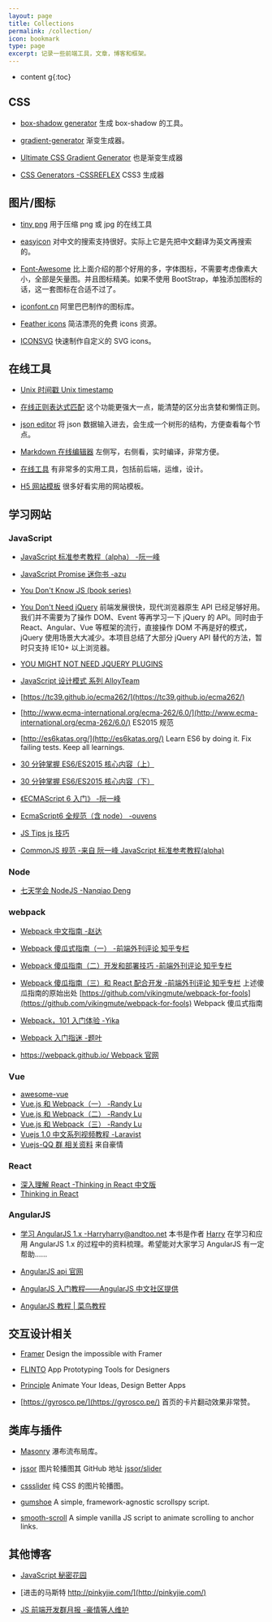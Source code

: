 ```yaml
---
layout: page
title: Collections
permalink: /collection/
icon: bookmark
type: page
excerpt: 记录一些前端工具，文章，博客和框架。
---
```


- content
g{:toc}

## CSS

- [box-shadow generator](http://www.cssmatic.com/box-shadow)
  生成 box-shadow 的工具。

- [gradient-generator](http://www.cssmatic.com/gradient-generator)
  渐变生成器。

- [Ultimate CSS Gradient Generator](http://www.colorzilla.com/gradient-editor/)
  也是渐变生成器

- [CSS Generators -CSSREFLEX](http://www.cssreflex.com/css-generators/)
  CSS3 生成器

## 图片/图标

- [tiny png](https://tinypng.com/)
  用于压缩 png 或 jpg 的在线工具

* [easyicon](http://www.easyicon.net/)
  对中文的搜索支持很好。实际上它是先把中文翻译为英文再搜索的。

* [Font-Awesome](http://fortawesome.github.io/Font-Awesome/icons/)
  比上面介绍的那个好用的多，字体图标，不需要考虑像素大小，全部是矢量图。并且图标精美。如果不使用 BootStrap，单独添加图标的话，这一套图标在合适不过了。

* [iconfont.cn](http://www.iconfont.cn/)
  阿里巴巴制作的图标库。

* [Feather icons](https://feathericons.com/)
  简洁漂亮的免费 icons 资源。

* [ICONSVG](https://iconsvg.xyz/)
  快速制作自定义的 SVG icons。

## 在线工具

- [Unix 时间戳 Unix timestamp](http://tool.chinaz.com/Tools/unixtime.aspx)

- [在线正则表达式匹配](https://regex101.com/)
  这个功能更强大一点，能清楚的区分出贪婪和懒惰正则。

- [json editor](http://braincast.nl/samples/jsoneditor/)
  将 json 数据输入进去，会生成一个树形的结构，方便查看每个节点。

- [Markdown 在线编辑器](http://www.mdeditor.com/)
  左侧写，右侧看，实时编译，非常方便。

- [在线工具](https://tool.lu/nav/)
  有非常多的实用工具，包括前后端，运维，设计。

- [H5 网站模板](https://html5up.net/)
  很多好看实用的网站模板。

## 学习网站

### JavaScript

- [JavaScript 标准参考教程（alpha） -阮一峰](http://javascript.ruanyifeng.com/)

- [JavaScript Promise 迷你书 -azu](http://liubin.org/promises-book/)

- [You Don't Know JS (book series)](https://github.com/getify/You-Dont-Know-JS)

- [You Don't Need jQuery](https://github.com/oneuijs/You-Dont-Need-jQuery/blob/master/README.zh-CN.md)
  前端发展很快，现代浏览器原生 API 已经足够好用。我们并不需要为了操作 DOM、Event 等再学习一下 jQuery 的 API。同时由于 React、Angular、Vue 等框架的流行，直接操作 DOM 不再是好的模式，jQuery 使用场景大大减少。本项目总结了大部分 jQuery API 替代的方法，暂时只支持 IE10+ 以上浏览器。

- [YOU MIGHT NOT NEED JQUERY PLUGINS](http://youmightnotneedjqueryplugins.com/)

- [JavaScript 设计模式 系列 AlloyTeam](http://www.alloyteam.com/2012/10/common-javascript-design-patterns/)

- [https://tc39.github.io/ecma262/](https://tc39.github.io/ecma262/)

* [http://www.ecma-international.org/ecma-262/6.0/](http://www.ecma-international.org/ecma-262/6.0/)
  ES2015 规范

- [http://es6katas.org/](http://es6katas.org/)
  Learn ES6 by doing it. Fix failing tests. Keep all learnings.

- [30 分钟掌握 ES6/ES2015 核心内容（上）](http://segmentfault.com/a/1190000004365693)

- [30 分钟掌握 ES6/ES2015 核心内容（下）](http://segmentfault.com/a/1190000004368132)

- [《ECMAScript 6 入门》 -阮一峰](https://github.com/ruanyf/es6tutorial)

- [EcmaScript6 全规范（含 node） -ouvens](https://github.com/ouvens/es6-code-style-guide)

- [JS Tips js 技巧](https://www.jstips.co/zh_CN/)

- [CommonJS 规范 -来自 阮一峰 JavaScript 标准参考教程(alpha)](http://javascript.ruanyifeng.com/nodejs/module.html)

### Node

- [七天学会 NodeJS -Nanqiao Deng](https://nqdeng.github.io/7-days-nodejs)

### webpack

- [Webpack 中文指南 -赵达](https://www.gitbook.com/book/zhaoda/webpack/details)

- [Webpack 傻瓜式指南（一） -前端外刊评论 知乎专栏](http://zhuanlan.zhihu.com/FrontendMagazine/20367175)

- [Webpack 傻瓜指南（二）开发和部署技巧 -前端外刊评论 知乎专栏](http://zhuanlan.zhihu.com/FrontendMagazine/20397902)

- [Webpack 傻瓜指南（三）和 React 配合开发 -前端外刊评论 知乎专栏](http://zhuanlan.zhihu.com/FrontendMagazine/20522487)
  上述傻瓜指南的原始出处 [https://github.com/vikingmute/webpack-for-fools](https://github.com/vikingmute/webpack-for-fools) Webpack 傻瓜式指南

- [Webpack，101 入门体验 -Yika](http://www.html-js.com/article/3009)

- [Webpack 入门指迷 -题叶](https://segmentfault.com/a/1190000002551952)

- [https://webpack.github.io/ Webpack 官网](https://webpack.github.io/)

### Vue

- [awesome-vue](https://github.com/vuejs/awesome-vue)
- [Vue.js 和 Webpack（一） -Randy Lu](http://djyde.github.io/2015/08/29/vuejs-and-webpack-1/)
- [Vue.js 和 Webpack（二） -Randy Lu](http://djyde.github.io/2015/08/30/vuejs-and-webpack-2/)
- [Vue.js 和 Webpack（三） -Randy Lu](http://djyde.github.io/2015/08/31/vuejs-and-webpack-3/)
- [Vuejs 1.0 中文系列视频教程 -Laravist](https://laravist.com/series/vue-js-1-0-in-action-series)
- [Vuejs-QQ 群 相关资料](https://github.com/jsfront/src/blob/master/vuejs.md) 来自豪情

### React

- [深入理解 React -Thinking in React 中文版](http://reactjs.cn/react/docs/thinking-in-react.html)
- [Thinking in React](http://facebook.github.io/react/docs/thinking-in-react.html)

### AngularJS

- [学习 AngularJS 1.x -Harry<harry@andtoo.net>](https://hairui219.gitbooks.io/learning_angular/content/zh/index.html)
  本书是作者 [Harry](https://github.com/hairui219) 在学习和应用 AngularJS 1.x 的过程中的资料梳理。希望能对大家学习 AngularJS 有一定帮助……

- [AngularJS api 官网](https://docs.angularjs.org/api)
- [AngularJS 入门教程——AngularJS 中文社区提供](https://github.com/zensh/AngularjsTutorial_cn)
- [AngularJS 教程 \| 菜鸟教程](http://www.runoob.com/angularjs/angularjs-tutorial.html)

## 交互设计相关

- [Framer](https://framerjs.com/)
  Design the impossible with Framer

- [FLINTO](https://www.flinto.com/)
  App Prototyping Tools for Designers

- [Principle](http://principleformac.com/)
  Animate Your Ideas, Design Better Apps

- [https://gyrosco.pe/](https://gyrosco.pe/)
  首页的卡片翻动效果非常赞。

## 类库与插件

- [Masonry](http://masonry.desandro.com/)
  瀑布流布局库。

- [jssor](http://www.jssor.com/)
  图片轮播图其 GitHub 地址 [jssor/slider](https://github.com/jssor/slider)

- [cssslider](http://cssslider.com/)
  纯 CSS 的图片轮播图。

* [gumshoe](https://github.com/cferdinandi/gumshoe)
  A simple, framework-agnostic scrollspy script.

* [smooth-scroll](https://github.com/cferdinandi/smooth-scroll)
  A simple vanilla JS script to animate scrolling to anchor links.

## 其他博客

- [JavaScript 秘密花园](http://bonsaiden.github.io/JavaScript-Garden/zh/)

- [进击的马斯特 http://pinkyjie.com/](http://pinkyjie.com/)

- [JS 前端开发群月报 -豪情等人维护](http://www.kancloud.cn/jsfront/month/82796)

